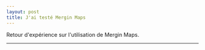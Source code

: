 ```yaml
---
layout: post
title: J'ai testé Mergin Maps
---
```


Retour d'expérience sur l'utilisation de Mergin Maps.

---
